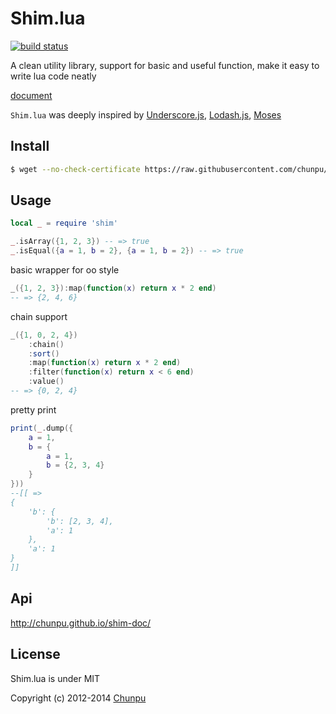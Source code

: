 Shim.lua
===

[![build status][travis-image]][travis-url]

A clean utility library, support for basic and useful function, make it easy to write lua code neatly

[document](http://chunpu.github.io/shim-doc/)

`Shim.lua` was deeply inspired by [Underscore.js](https://github.com/jashkenas/underscore), [Lodash.js](https://github.com/lodash/lodash), [Moses](https://github.com/Yonaba/Moses)

Install
---

```bash
$ wget --no-check-certificate https://raw.githubusercontent.com/chunpu/Shim/master/shim.lua
```

Usage
---

```lua
local _ = require 'shim'

_.isArray({1, 2, 3}) -- => true
_.isEqual({a = 1, b = 2}, {a = 1, b = 2}) -- => true
```

basic wrapper for oo style

```lua
_({1, 2, 3}):map(function(x) return x * 2 end)
-- => {2, 4, 6}
```

chain support

```lua
_({1, 0, 2, 4})
    :chain()
    :sort()
    :map(function(x) return x * 2 end)
    :filter(function(x) return x < 6 end)
    :value()
-- => {0, 2, 4}
```

pretty print

```lua
print(_.dump({
    a = 1,
    b = {
        a = 1,
        b = {2, 3, 4}
    }
}))
--[[ =>
{
    'b': {
        'b': [2, 3, 4],
        'a': 1
    },
    'a': 1
}
]]
```

Api
---

<http://chunpu.github.io/shim-doc/>


License
---

Shim.lua is under MIT

Copyright (c) 2012-2014 [Chunpu](https://github.com/chunpu)

[travis-image]: https://img.shields.io/travis/chunpu/Shim.svg?style=flat
[travis-url]: https://travis-ci.org/chunpu/Shim
